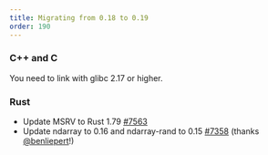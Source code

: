 ```yaml
---
title: Migrating from 0.18 to 0.19
order: 190
---
```


### C++ and C
You need to link with glibc 2.17 or higher.

### Rust
- Update MSRV to Rust 1.79 [#7563](https://github.com/rerun-io/rerun/pull/7563)
- Update ndarray to 0.16 and ndarray-rand to 0.15 [#7358](https://github.com/rerun-io/rerun/pull/7358) (thanks [@benliepert](https://github.com/benliepert)!)
